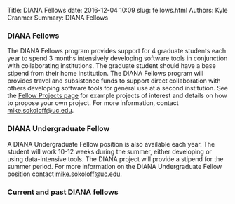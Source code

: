 Title: DIANA Fellows
date: 2016-12-04 10:09
slug: fellows.html
Authors: Kyle Cranmer
Summary: DIANA Fellows

### DIANA Fellows

The DIANA Fellows program provides support for 4 graduate students each year to spend 3 months intensively developing software tools in conjunction with collaborating institutions. The graduate student should have a base stipend from their home institution. The DIANA Fellows program will provides travel and subsistence funds to support direct collaboration with others developing software tools for general use at a second institution. See the [Fellow Projects page](fellowprojects.html) for example projects of interest and details on how to propose your own project. For more information, contact [mike.sokoloff@uc.edu](mike.sokoloff@uc.edu).

### DIANA Undergraduate Fellow

A DIANA Undergraduate Fellow position is also available each year. The student will work 10-12 weeks during the summer, either developing or using data-intensive tools. The DIANA project will provide a stipend for the summer period. For more information on the DIANA Undergraduate Fellow position contact [mike.sokoloff@uc.edu](mike.sokoloff@uc.edu). 


### Current and past DIANA fellows

